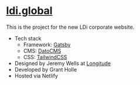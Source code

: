 # [ldi.global](ldi.global)

This is the project for the new LDi corporate website.

- Tech stack
  - Framework: [Gatsby](https://www.gatsbyjs.org/)
  - CMS: [DatoCMS](https://www.datocms.com/)
  - CSS: [TailwindCSS](https://tailwindcss.com)
- Designed by Jeremy Wells at [Longitude](https://longitudedesign.com/)
- Developed by Grant Holle
- Hosted via Netlify

